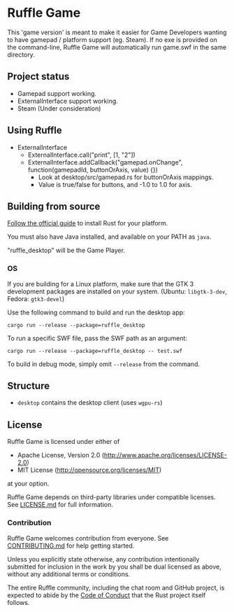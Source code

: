 # Ruffle Game

This 'game version' is meant to make it easier for Game Developers wanting to have gamepad / platform support (eg. Steam).
If no exe is provided on the command-line, Ruffle Game will automatically run game.swf in the same directory.

## Project status

* Gamepad support working.
* ExternalInterface support working.
* Steam (Under consideration)

## Using Ruffle

* ExternalInterface
    * ExternalInterface.call("print", [1, "2"])
    * ExternalInterface.addCallback("gamepad.onChange", function(gamepadId, buttonOrAxis, value) {})
        * Look at desktop/src/gamepad.rs for buttonOrAxis mappings.
        * Value is true/false for buttons, and -1.0 to 1.0 for axis.

## Building from source

[Follow the official guide](https://www.rust-lang.org/tools/install) to install Rust for your platform.

You must also have Java installed, and available on your PATH as `java`.

"ruffle_desktop" will be the Game Player.

### OS

If you are building for a Linux platform, make sure that the GTK 3 development packages are
installed on your system. (Ubuntu: `libgtk-3-dev`, Fedora: `gtk3-devel`)

Use the following command to build and run the desktop app:

`cargo run --release --package=ruffle_desktop`

To run a specific SWF file, pass the SWF path as an argument:

`cargo run --release --package=ruffle_desktop -- test.swf`

To build in debug mode, simply omit `--release` from the command.

## Structure

- `desktop` contains the desktop client (uses `wgpu-rs`)

## License

Ruffle Game is licensed under either of

- Apache License, Version 2.0 (http://www.apache.org/licenses/LICENSE-2.0)
- MIT License (http://opensource.org/licenses/MIT)

at your option.

Ruffle Game depends on third-party libraries under compatible licenses. See [LICENSE.md](LICENSE.md) for full information.

### Contribution

Ruffle Game welcomes contribution from everyone. See [CONTRIBUTING.md](CONTRIBUTING.md) for help getting started.

Unless you explicitly state otherwise, any contribution intentionally submitted
for inclusion in the work by you shall be dual licensed as above, without any
additional terms or conditions.

The entire Ruffle community, including the chat room and GitHub project, is expected to abide by the [Code of Conduct](https://www.rust-lang.org/policies/code-of-conduct) that the Rust project itself follows.
